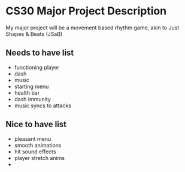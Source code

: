 # CS30 Major Project Description

My major project will be a movement based rhythm game, akin to Just Shapes & Beats (JSaB)

## Needs to have list

 - functioning player
 - dash
 - music
 - starting menu
 - health bar
 - dash immunity
 - music syncs to attacks

## Nice to have list

 - pleasant menu
 - smooth animations
 - hit sound effects
 - player stretch anims
 - 